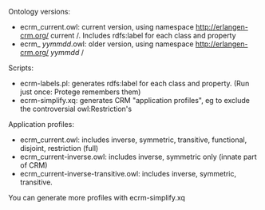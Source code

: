 Ontology versions:
- ecrm_current.owl: current version, using namespace http://erlangen-crm.org/ current /. Includes rdfs:label for each class and property
- ecrm_ _yymmdd_.owl: older version, using namespace http://erlangen-crm.org/ _yymmdd_ /

Scripts:
- ecrm-labels.pl: generates rdfs:label for each class and property. (Run just once: Protege remembers them)
- ecrm-simplify.xq: generates CRM "application profiles", eg to exclude the controversial owl:Restriction's

Application profiles:
- ecrm_current.owl: includes inverse, symmetric, transitive, functional, disjoint, restriction (full)
- ecrm_current-inverse.owl: includes inverse, symmetric only (innate part of CRM)
- ecrm_current-inverse-transitive.owl: includes inverse, symmetric, transitive.

You can generate more profiles with ecrm-simplify.xq
